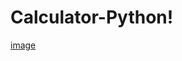 # Calculator-Python!
[image](https://user-images.githubusercontent.com/118165897/227221772-16bc854c-5431-4667-b297-3a06f2c09561.png)
